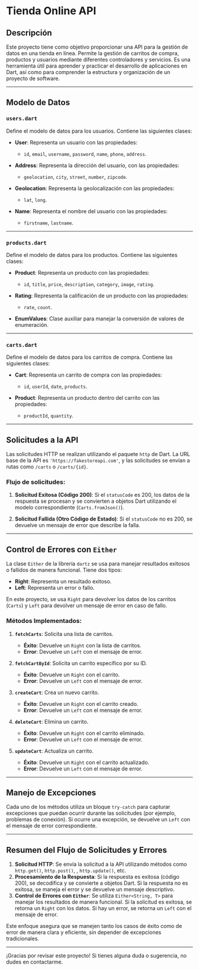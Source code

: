 # Tienda Online API

## Descripción

Este proyecto tiene como objetivo proporcionar una API para la gestión de datos en una tienda en línea. Permite la gestión de carritos de compra, productos y usuarios mediante diferentes controladores y servicios. Es una herramienta útil para aprender y practicar el desarrollo de aplicaciones en Dart, así como para comprender la estructura y organización de un proyecto de software.

---

## Modelo de Datos

### **`users.dart`**
Define el modelo de datos para los usuarios. Contiene las siguientes clases:

- **User**: Representa un usuario con las propiedades: 
  - `id`, `email`, `username`, `password`, `name`, `phone`, `address`.
  
- **Address**: Representa la dirección del usuario, con las propiedades:
  - `geolocation`, `city`, `street`, `number`, `zipcode`.
  
- **Geolocation**: Representa la geolocalización con las propiedades:
  - `lat`, `long`.

- **Name**: Representa el nombre del usuario con las propiedades:
  - `firstname`, `lastname`.

---

### **`products.dart`**
Define el modelo de datos para los productos. Contiene las siguientes clases:

- **Product**: Representa un producto con las propiedades:
  - `id`, `title`, `price`, `description`, `category`, `image`, `rating`.
  
- **Rating**: Representa la calificación de un producto con las propiedades:
  - `rate`, `count`.

- **EnumValues**: Clase auxiliar para manejar la conversión de valores de enumeración.

---

### **`carts.dart`**
Define el modelo de datos para los carritos de compra. Contiene las siguientes clases:

- **Cart**: Representa un carrito de compra con las propiedades:
  - `id`, `userId`, `date`, `products`.
  
- **Product**: Representa un producto dentro del carrito con las propiedades:
  - `productId`, `quantity`.

---

## Solicitudes a la API

Las solicitudes HTTP se realizan utilizando el paquete `http` de Dart. La URL base de la API es `'https://fakestoreapi.com'`, y las solicitudes se envían a rutas como `/carts` o `/carts/{id}`.

### Flujo de solicitudes:
1. **Solicitud Exitosa (Código 200)**:
   Si el `statusCode` es 200, los datos de la respuesta se procesan y se convierten a objetos Dart utilizando el modelo correspondiente (`Carts.fromJson()`).

2. **Solicitud Fallida (Otro Código de Estado)**:
   Si el `statusCode` no es 200, se devuelve un mensaje de error que describe la falla.

---

## Control de Errores con `Either`

La clase `Either` de la librería `dartz` se usa para manejar resultados exitosos o fallidos de manera funcional. Tiene dos tipos:

- **Right**: Representa un resultado exitoso.
- **Left**: Representa un error o fallo.

En este proyecto, se usa `Right` para devolver los datos de los carritos (`Carts`) y `Left` para devolver un mensaje de error en caso de fallo.

### Métodos Implementados:
1. **`fetchCarts`**: Solicita una lista de carritos.
   - **Éxito**: Devuelve un `Right` con la lista de carritos.
   - **Error**: Devuelve un `Left` con el mensaje de error.

2. **`fetchCartById`**: Solicita un carrito específico por su ID.
   - **Éxito**: Devuelve un `Right` con el carrito.
   - **Error**: Devuelve un `Left` con el mensaje de error.

3. **`createCart`**: Crea un nuevo carrito.
   - **Éxito**: Devuelve un `Right` con el carrito creado.
   - **Error**: Devuelve un `Left` con el mensaje de error.

4. **`deleteCart`**: Elimina un carrito.
   - **Éxito**: Devuelve un `Right` con el carrito eliminado.
   - **Error**: Devuelve un `Left` con el mensaje de error.

5. **`updateCart`**: Actualiza un carrito.
   - **Éxito**: Devuelve un `Right` con el carrito actualizado.
   - **Error**: Devuelve un `Left` con el mensaje de error.

---

## Manejo de Excepciones

Cada uno de los métodos utiliza un bloque `try-catch` para capturar excepciones que puedan ocurrir durante las solicitudes (por ejemplo, problemas de conexión). Si ocurre una excepción, se devuelve un `Left` con el mensaje de error correspondiente.

---

## Resumen del Flujo de Solicitudes y Errores

1. **Solicitud HTTP**: Se envía la solicitud a la API utilizando métodos como `http.get()`, `http.post()`, , `http.update()`, etc.
2. **Procesamiento de la Respuesta**: Si la respuesta es exitosa (código 200), se decodifica y se convierte a objetos Dart. Si la respuesta no es exitosa, se maneja el error y se devuelve un mensaje descriptivo.
3. **Control de Errores con `Either`**: Se utiliza `Either<String, T>` para manejar los resultados de manera funcional. Si la solicitud es exitosa, se retorna un `Right` con los datos. Si hay un error, se retorna un `Left` con el mensaje de error.

Este enfoque asegura que se manejen tanto los casos de éxito como de error de manera clara y eficiente, sin depender de excepciones tradicionales.

---

¡Gracias por revisar este proyecto! Si tienes alguna duda o sugerencia, no dudes en contactarme.
